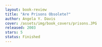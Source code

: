 ```yaml
---
layout: book-review
title: "Are Prisons Obsolete?"
author: Angela Y. Davis
cover: /assets/img/book_covers/prisons.JPG
released: 2003
stars: 5
status: Finished
---
```

